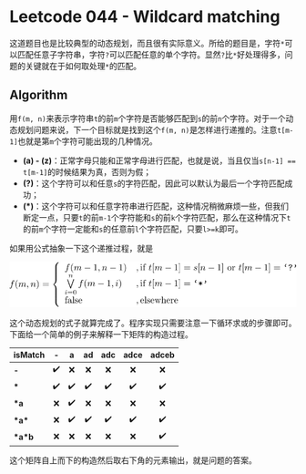 # Leetcode 044 - Wildcard matching
这道题目也是比较典型的动态规划，而且很有实际意义。所给的题目是，字符`*`可以匹配任意子字符串，字符`?`可以匹配任意的单个字符。显然`?`比`*`好处理得多，问题的关键就在于如何取处理`*`的匹配。

## Algorithm
用`f(m, n)`来表示字符串`t`的前`m`个字符是否能够匹配到`s`的前`n`个字符。对于一个动态规划问题来说，下一个目标就是找到这个`f(m, n)`是怎样进行递推的。注意`t[m-1]`也就是第`m`个字符可能出现的几种情况。

- **(a) - (z)**：正常字母只能和正常字母进行匹配，也就是说，当且仅当`s[n-1] == t[m-1]`的时候结果为真，否则为假；
- **(?)**：这个字符可以和任意`s`的字符匹配，因此可以默认为最后一个字符匹配成功；
- **(*)**：这个字符可以和任意字符串进行匹配，这种情况稍微麻烦一些，但我们断定一点，只要`t`的前`m-1`个字符能和`s`的前`k`个字符匹配，那么在这种情况下`t`的前`m`个字符一定能和`s`的任意前`l`个字符匹配，只要`l>=k`即可。

如果用公式抽象一下这个递推过程，就是

<img src="https://github.com/enzoleo/algorithms/blob/master/leetcode/lc044/lc044.svg" width="600"></img>

这个动态规划的式子就算完成了。程序实现只需要注意一下循环求或的步骤即可。下面给一个简单的例子来解释一下矩阵的构造过程。

|isMatch|-|a|ad|adc|adce|adceb|
| :--- | :---: | :---: | :---: | :---: | :---: | :---: |
|**-**|:heavy_check_mark:|:x:|:x:|:x:|:x:|:x:|
|**\***|:heavy_check_mark:|:heavy_check_mark:|:heavy_check_mark:|:heavy_check_mark:|:heavy_check_mark:|:heavy_check_mark:|
|**\*a**|:x:|:heavy_check_mark:|:x:|:x:|:x:|:x:|
|**\*a\***|:x:|:heavy_check_mark:|:heavy_check_mark:|:heavy_check_mark:|:heavy_check_mark:|:heavy_check_mark:|
|**\*a*b**|:x:|:x:|:x:|:x:|:x:|:heavy_check_mark:|

这个矩阵自上而下的构造然后取右下角的元素输出，就是问题的答案。
